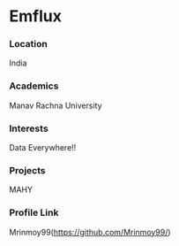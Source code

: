 # Emflux

### Location

India

### Academics

Manav Rachna University

### Interests

Data Everywhere!!

### Projects

MAHY

### Profile Link

Mrinmoy99(https://github.com/Mrinmoy99/)
